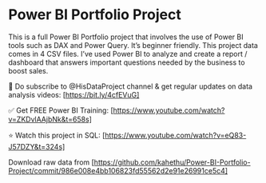 # Power BI Portfolio Project

This is a full Power BI Portfolio project that involves the use of Power BI tools such as DAX and Power Query. It’s beginner friendly. This project data comes in 4 CSV files. I’ve used Power BI to analyze and create a report / dashboard that answers important questions needed by the business to boost sales.

📌 Do subscribe to @HisDataProject channel & get regular updates on data analysis videos: [https://bit.ly/4cfEVuG]

✅ Get FREE Power BI Training: [https://www.youtube.com/watch?v=ZKDvlAAjbNk&t=658s]

⭐ Watch this project in SQL: [https://www.youtube.com/watch?v=eQ83-J57DZY&t=324s] 

Download raw data from [https://github.com/kahethu/Power-BI-Portfolio-Project/commit/986e008e4bb106823fd55562d2e91e26991ce5c4]
